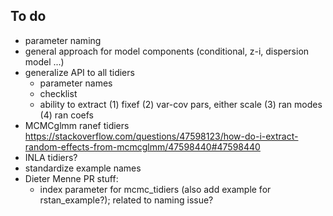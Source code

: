 ## To do

- parameter naming
- general approach for model components (conditional, z-i, dispersion model ...)
- generalize API to all tidiers
     - parameter names
     - checklist
     - ability to extract (1) fixef (2) var-cov pars, either scale (3) ran modes (4) ran coefs
- MCMCglmm ranef tidiers https://stackoverflow.com/questions/47598123/how-do-i-extract-random-effects-from-mcmcglmm/47598440#47598440
- INLA tidiers?
- standardize example names
- Dieter Menne PR stuff:
    - index parameter for mcmc_tidiers (also add example for rstan_example?); related to naming issue?
